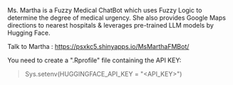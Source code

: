 Ms. Martha is a Fuzzy Medical ChatBot which uses Fuzzy Logic to determine the degree of medical urgency. 
She also provides Google Maps directions to nearest hospitals & leverages pre-trained LLM models by Hugging Face.

Talk to Martha : https://psxkc5.shinyapps.io/MsMarthaFMBot/

You need to create a ".Rprofile" file containing the API KEY:
> Sys.setenv(HUGGINGFACE_API_KEY = "<API_KEY>")
